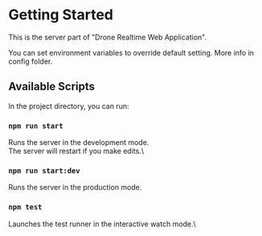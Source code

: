 # Getting Started

This is the server part of "Drone Realtime Web Application".

You can set environment variables to override default setting.
More info in config folder.

## Available Scripts

In the project directory, you can run:

### `npm run start`

Runs the server in the development mode.\
The server will restart if you make edits.\

### `npm run start:dev`

Runs the server in the production mode.

### `npm test`

Launches the test runner in the interactive watch mode.\

